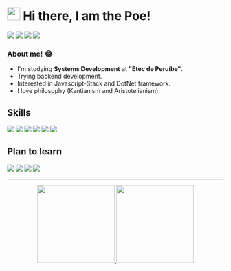 


<h1><img src="https://emojis.slackmojis.com/emojis/images/1570211625/6611/wave-animated.gif?1570211625" width="30"/> Hi there, I am the Poe!</h1>
<a href="https://www.facebook.com/luca.otario" target="_blank"><img src="https://img.shields.io/badge/Facebook-black?style=for-the-badge&logo=facebook&logoColor=white"></a>
<a href="https://www.instagram.com/lvcapoe/" target="_blank"><img src="https://img.shields.io/badge/Instagram-black?style=for-the-badge&logo=instagram&logoColor=white"></a>
<a href="https://lucapoe.medium.com" target="_blank"><img src="https://img.shields.io/badge/Medium-black?style=for-the-badge&logo=medium&logoColor=white"></a>
<a href="https://www.linkedin.com/in/luca-poe-11771a23a/"><img src="https://img.shields.io/badge/linkedin-%23000.svg?style=for-the-badge&logo=linkedin&logoColor=white"></a>

### About me! 😂


<ul>
  <li> I'm studying <b>Systems Development</b> at  <b>"Etec de Peruíbe"</b>.</li>
  <li>Trying backend development.</li>
  <li>Interested in Javascript-Stack and DotNet framework.</li>
  <li>I love philosophy (Kantianism and Aristotelianism).</li>
</ul>


## Skills
<img src="https://img.shields.io/badge/JavaScript-black?style=for-the-badge&logo=javascript&logoColor=white"> <img src="https://img.shields.io/badge/Node.js-black?style=for-the-badge&logo=nodedotjs&logoColor=white">
<img src="https://img.shields.io/badge/C%23-black?style=for-the-badge&logo=c-sharp&logoColor=white">
<img src="https://img.shields.io/badge/.NET-black?style=for-the-badge&logo=dotnet&logoColor=white">
<img src="https://img.shields.io/badge/C%2B%2B-black?style=for-the-badge&logo=c%2B%2B&logoColor=white">
<img src="https://img.shields.io/badge/MySQL-black?style=for-the-badge&logo=mysql&logoColor=white">
	
## Plan to learn
<img src="https://img.shields.io/badge/TypeScript-black?style=for-the-badge&logo=typescript&logoColor=white"> <img src="https://img.shields.io/badge/Vue.js-black?style=for-the-badge&logo=vuedotjs&logoColor=white"> <img src="https://img.shields.io/badge/React-black?style=for-the-badge&logo=react&logoColor=white">  <img src="https://img.shields.io/badge/MongoDB-black?style=for-the-badge&logo=mongodb&logoColor=white">
<hr>

<div align=center>
<a href="https://github.com/iamthepoe">
<img height="180em" src="https://github-readme-stats.vercel.app/api?username=iamthepoe&show_icons=true&theme=gotham&include_all_commits=true&count_private=true">
  <img height="180em" src="https://github-readme-stats.vercel.app/api/top-langs/?username=iamthepoe&layout=compact&langs_count=10&theme=gotham">

</div>
